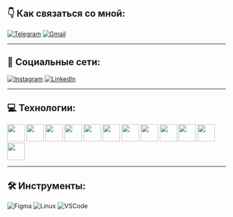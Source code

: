 ## 👇 Как связаться со мной:

[![Telegram](https://img.shields.io/badge/-Telegram-blue)](https://t.me/vazorian)
[![Gmail](https://img.shields.io/badge/-Gmail-red)](mailto:vazoriandev@gmail.com)

---

## 🤝 Социальные сети:

[![Instagram](https://img.shields.io/badge/-Instagram-blue)](https://www.instagram.com/vazorian)
[![LinkedIn](https://img.shields.io/badge/-LinkedIn-blue)](https://linkedin.com/in/vazorian)

---

## 💻 Технологии:

<img src="https://www.vectorlogo.zone/logos/javascript/javascript-icon.svg" width="40" height="40">
<img src="https://www.vectorlogo.zone/logos/typescriptlang/typescriptlang-icon.svg" width="40" height="40">
<img src="https://www.vectorlogo.zone/logos/react/react-icon.svg" width="40" height="40">
<img src="https://www.vectorlogo.zone/logos/redux/redux-icon.svg" width="40" height="40">
<img src="https://www.vectorlogo.zone/logos/mobx/mobx-icon.svg" width="40" height="40">
<img src="https://www.vectorlogo.zone/logos/html5/html5-icon.svg" width="40" height="40">
<img src="https://www.vectorlogo.zone/logos/css3/css3-icon.svg" width="40" height="40">
<img src="https://www.vectorlogo.zone/logos/postgresql/postgresql-icon.svg" width="40" height="40">
<img src="https://www.vectorlogo.zone/logos/docker/docker-icon.svg" width="40" height="40">
<img src="https://www.vectorlogo.zone/logos/git/git-icon.svg" width="40" height="40">
<img src="https://www.vectorlogo.zone/logos/bootstrap/bootstrap-icon.svg" width="40" height="40">
<img src="https://www.vectorlogo.zone/logos/sass/sass-icon.svg" width="40" height="40">

---

## 🛠 Инструменты:

![Figma](https://img.shields.io/badge/-Figma-red)
![Linux](https://img.shields.io/badge/-Linux-yellow)
![VSCode](https://img.shields.io/badge/-VSCode-blue)
